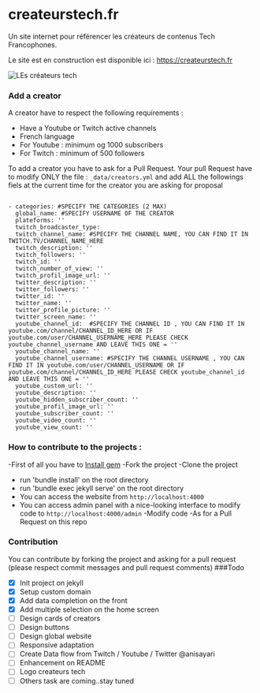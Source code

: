 # createurstech.fr
Un site internet pour référencer les créateurs de contenus Tech Francophones.

Le site est en construction est disponible ici : https://createurstech.fr 

![LEs créateurs tech](https://github.com/anisayari/createurstech.fr/blob/main/logo_v0.jpg?raw=true)

### Add a creator
A creator have to respect the following requirements :
 - Have a Youtube or Twitch active channels
 - French language
 - For Youtube : minimum og 1000 subscribers
 - For Twitch : minimum of 500 followers
 
 To add a creator you have to ask for a Pull Request. Your pull Request have to modify ONLY the file : `_data/creators.yml` and add ALL the followings fiels at the current time for the creator you are asking for proposal

```

- categories: #SPECIFY THE CATEGORIES (2 MAX)
  global_name: #SPECIFY USERNAME OF THE CREATOR
  plateforms: ''
  twitch_broadcaster_type: 
  twitch_channel_name: #SPECIFY THE CHANNEL NAME, YOU CAN FIND IT IN TWITCH.TV/CHANNEL_NAME_HERE
  twitch_description: ''
  twitch_followers: ''
  twitch_id: ''
  twitch_number_of_view: ''
  twitch_profil_image_url: ''
  twitter_description: ''
  twitter_followers: ''
  twitter_id: ''
  twitter_name: ''
  twitter_profile_picture: ''
  twitter_screen_name: ''
  youtube_channel_id:  #SPECIFY THE CHANNEL ID , YOU CAN FIND IT IN youtube.com/channel/CHANNEL_ID_HERE OR IF youtube.com/user/CHANNEL_USERNAME_HERE PLEASE CHECK youtube_channel_username AND LEAVE THIS ONE = ''
  youtube_channel_name: ''
  youtube_channel_username: #SPECIFY THE CHANNEL USERNAME , YOU CAN FIND IT IN youtube.com/user/CHANNEL_USERNAME OR IF youtube.com/channel/CHANNEL_ID_HERE PLEASE CHECK youtube_channel_id AND LEAVE THIS ONE = ''
  youtube_custom_url: ''
  youtube_description: ''
  youtube_hidden_subscriber_count: ''
  youtube_profil_image_url: ''
  youtube_subscriber_count: ''
  youtube_video_count: ''
  youtube_view_count: ''

```

### How to contribute to the projects :

-First of all you have to [Install gem](https://jekyllrb.com/docs/installation/)
-Fork the project
-Clone the project
- run 'bundle install' on the root directory
- run 'bundle exec jekyll serve' on the root directory
- You can access the website from `http://localhost:4000`
- You can access admin panel with a nice-looking interface to modify code to `http://localhost:4000/admin`
-Modify code
-As for a Pull Request on this repo


### Contribution
You can contribute by forking the project and asking for a pull request (please respect commit messages and pull request comments)
###Todo
- [x] Init project on jekyll
- [x] Setup custom domain
- [x] Add data completion on the front
- [x] Add multiple selection on the home screen
- [ ] Design cards of creators
- [ ] Design buttons
- [ ] Design global website
- [ ] Responsive adaptation
- [ ] Create Data flow from Twitch  / Youtube / Twitter @anisayari
- [ ] Enhancement on README
- [ ] Logo createurs tech
- [ ] Others task are coming..stay tuned
